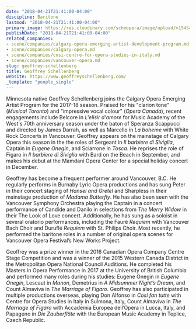 ```yaml
---
date: "2018-04-21T21:41:00-04:00"
discipline: Baritone
lastmod: "2018-04-21T21:41:00-04:00"
primary_image: https://res.cloudinary.com/schmopera/image/upload/v1545409169/media/webhook-uploads/1524361251176/GeoffreySchellenberg000_WEBsmall.jpg.jpg
publishDate: "2018-04-21T21:41:00-04:00"
related_companies:
- scene/companies/calgary-opera-emerging-artist-development-program.md
- scene/companies/calgary-opera.md
- scene/companies/cosi-centre-for-opera-studies-in-italy.md
- scene/companies/vancouver-opera.md
slug: geoffrey-schellenberg
title: Geoffrey Schellenberg
website: https://www.geoffreyschellenberg.com/
_template: "people_single"
---
```


Minnesota native Geoffrey Schellenberg joins the Calgary Opera Emerging Artist Program for the 2017-18 season. Praised for his "clarion tone" (*Musical Toronto*) and "impressive vocal colour" (*Opera Canada*), recent engagements include Belcore in *L'elisir d'amore* for Music Academy of the West's 70th anniversary season under the baton of Speranza Scappucci and directed by James Darrah, as well as Marcello in *La boheme* with White Rock Concerts in Vancouver. Geoffrey appears on the mainstage of Calgary Opera this season in the the roles of Sergeant in *Il barbiere di Siviglia*, Captain in *Eugene Onegin*, and Sciarrone in *Tosca*. He reprises the role of Figaro in *Il barbiere di Siviglia* with Bard on the Beach in September, and makes his debut at the Mamdani Opera Center for a special holiday concert in December.

Geoffrey has become a frequent performer around Vancouver, B.C. He regularly performs in Burnaby Lyric Opera productions and has sung Peter in their concert staging of *Hansel and Gretel* and Sharpless in their mainstage production of *Madama Butterfly*. He has also been seen with the Vancouver Symphony Orchestra playing the Captain in a concert performance of Candide and Danilo in selections from *The Merry Widow* in their The Look of Love concert. Additionally, he has sung as a soloist in several oratorio performances, including the Fauré *Requiem* with Vancouver Bach Choir and Duruflé *Requiem* with St. Philips Choir. Most recently, he performed the baritone roles in a number of original opera scenes for Vancouver Opera Festival’s New Works Project.

Geoffrey was a prize winner in the 2016 Canadian Opera Company Centre Stage Competition and was a winner of the 2015 Western Canada District in the Metropolitan Opera National Council Auditions. He completed his Masters in Opera Performance in 2017 at the University of British Columbia and performed many roles during his studies: Eugene Onegin in *Eugene Onegin*, Lescaut in *Manon*, Demetrius in *A Midsummer Night’s Dream*, and Count Almaviva in *The Marriage of Figaro*. Geoffrey has also participated in multiple productions overseas, playing Don Alfonso in *Così fan tutte* with Centre for Opera Studies in Italy in Sulmona, Italy, Count Almaviva in *The Marriage of Figaro* with Accademia Europea dell’Opera in Lucca, Italy, and Papageno in *Die Zauberflöte* with the European Music Academy in Teplice, Czech Republic.
